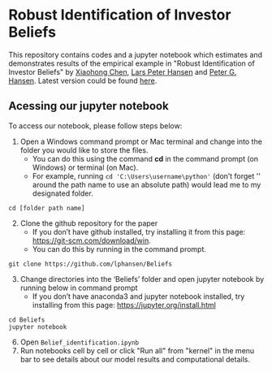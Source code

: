 
# Robust Identification of Investor Beliefs
This repository contains codes and a jupyter notebook which estimates and demonstrates results of the empirical example in "Robust Identification of Investor Beliefs" by [Xiaohong Chen][id1], [Lars Peter Hansen][id2] and [Peter G. Hansen][id3]. Latest version could be found [here][id4].

[id1]: https://economics.yale.edu/people/faculty/xiaohong-chen
[id2]: https://larspeterhansen.org/
[id3]: https://mitsloan.mit.edu/phd/students/peter-hansen
[id4]: https://larspeterhansen.org/research/papers/

## Acessing our jupyter notebook
To access our notebook, please follow steps below:
1.	Open a Windows command prompt or Mac terminal and change into the folder you would like to store the files. 
    - You can do this using the command __cd__ in the command prompt (on Windows) or terminal (on Mac).    
    - For example, running ```cd 'C:\Users\username\python'``` (don’t forget '' around the path name to use an absolute path) would lead me to my designated folder.
```
cd [folder path name]
```
2.	Clone the github repository for the paper 
    - If you don’t have github installed, try installing it from this page: https://git-scm.com/download/win.
    - You can do this by running in the command prompt. 
```
git clone https://github.com/lphansen/Beliefs
```
3.	Change directories into the ‘Beliefs’ folder and open jupyter notebook by running below in command prompt
    - If you don’t have anaconda3 and jupyter notebook installed, try installing from this page: https://jupyter.org/install.html
```
cd Beliefs
jupyter notebook
```
6.	Open ```Belief_identification.ipynb```
7.  Run notebooks cell by cell or click "Run all" from "kernel" in the menu bar to see details about our model results and computational details.   


